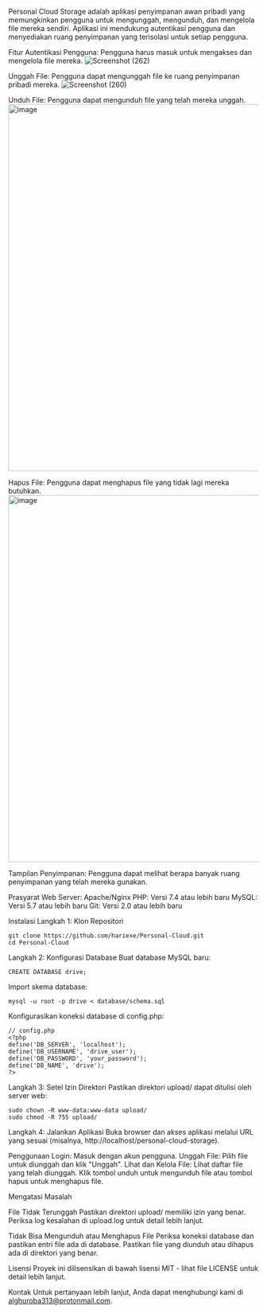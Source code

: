 Personal Cloud Storage
adalah aplikasi penyimpanan awan pribadi yang memungkinkan pengguna untuk mengunggah, mengunduh, dan mengelola file mereka sendiri. Aplikasi ini mendukung autentikasi pengguna dan menyediakan ruang penyimpanan yang terisolasi untuk setiap pengguna.

Fitur
Autentikasi Pengguna: Pengguna harus masuk untuk mengakses dan mengelola file mereka.
![Screenshot (262)](https://github.com/hariexe/Personal-Cloud/assets/70479011/44921f92-e364-4abb-842d-9dbc616a25c7)

Unggah File: Pengguna dapat mengunggah file ke ruang penyimpanan pribadi mereka.
![Screenshot (260)](https://github.com/hariexe/Personal-Cloud/assets/70479011/4417c6d9-27cc-462f-9bab-56cc1846c994)

Unduh File: Pengguna dapat mengunduh file yang telah mereka unggah.
<img width="738" alt="image" src="https://github.com/hariexe/Personal-Cloud/assets/70479011/d2674c66-30d5-4884-a510-969a4855766c">

Hapus File: Pengguna dapat menghapus file yang tidak lagi mereka butuhkan.
<img width="738" alt="image" src="https://github.com/hariexe/Personal-Cloud/assets/70479011/41186c9e-f2a3-4d1f-a1a9-74827a3df1cf">

Tampilan Penyimpanan: Pengguna dapat melihat berapa banyak ruang penyimpanan yang telah mereka gunakan.

Prasyarat
Web Server: Apache/Nginx
PHP: Versi 7.4 atau lebih baru
MySQL: Versi 5.7 atau lebih baru
Git: Versi 2.0 atau lebih baru

Instalasi
Langkah 1: Klon Repositori
```
git clone https://github.com/hariexe/Personal-Cloud.git
cd Personal-Cloud
```

Langkah 2: Konfigurasi Database
Buat database MySQL baru:
```
CREATE DATABASE drive;
```

Import skema database:
```
mysql -u root -p drive < database/schema.sql
```

Konfigurasikan koneksi database di config.php:
```
// config.php
<?php
define('DB_SERVER', 'localhost');
define('DB_USERNAME', 'drive_user');
define('DB_PASSWORD', 'your_password');
define('DB_NAME', 'drive');
?>
```
Langkah 3: Setel Izin Direktori
Pastikan direktori upload/ dapat ditulisi oleh server web:

```
sudo chown -R www-data:www-data upload/
sudo chmod -R 755 upload/
```
Langkah 4: Jalankan Aplikasi
Buka browser dan akses aplikasi melalui URL yang sesuai (misalnya, http://localhost/personal-cloud-storage).

Penggunaan
Login: Masuk dengan akun pengguna.
Unggah File: Pilih file untuk diunggah dan klik "Unggah".
Lihat dan Kelola File: Lihat daftar file yang telah diunggah. Klik tombol unduh untuk mengunduh file atau tombol hapus untuk menghapus file.

Mengatasi Masalah

File Tidak Terunggah
Pastikan direktori upload/ memiliki izin yang benar.
Periksa log kesalahan di upload.log untuk detail lebih lanjut.

Tidak Bisa Mengunduh atau Menghapus File
Periksa koneksi database dan pastikan entri file ada di database.
Pastikan file yang diunduh atau dihapus ada di direktori yang benar.

Lisensi
Proyek ini dilisensikan di bawah lisensi MIT - lihat file LICENSE untuk detail lebih lanjut.

Kontak
Untuk pertanyaan lebih lanjut, Anda dapat menghubungi kami di alghuroba313@protonmail.com.
